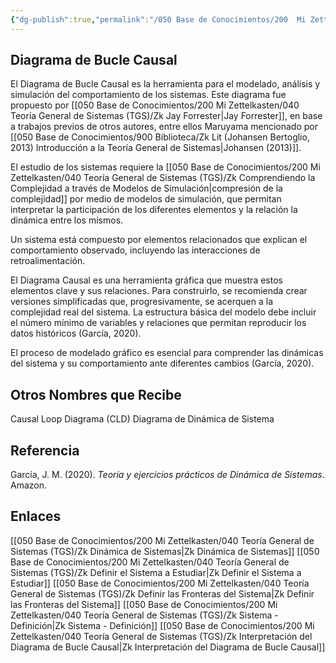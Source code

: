 ```yaml
---
{"dg-publish":true,"permalink":"/050 Base de Conocimientos/200  Mi Zettelkasten/040 Teoría General de Sistemas (TGS)/Zk Diagrama de Bucle Causal/","tags":["análisis"]}
---
```


## Diagrama de Bucle Causal
El Diagrama de Bucle Causal es la herramienta para el modelado, análisis y simulación del comportamiento de los sistemas. Este diagrama fue propuesto por [[050 Base de Conocimientos/200  Mi Zettelkasten/040 Teoría General de Sistemas (TGS)/Zk Jay Forrester\|Jay Forrester]], en base a trabajos previos de otros autores, entre ellos Maruyama mencionado por [[050 Base de Conocimientos/900 Biblioteca/Zk Lit (Johansen Bertoglio, 2013) Introducción a la Teoría General de Sistemas\|Johansen (2013)]].

El estudio de los sistemas requiere la [[050 Base de Conocimientos/200  Mi Zettelkasten/040 Teoría General de Sistemas (TGS)/Zk Comprendiendo la Complejidad a través de Modelos de Simulación\|compresión de la complejidad]] por medio de modelos de simulación, que permitan interpretar la participación de los diferentes elementos y la relación la dinámica entre los mismos.

Un sistema está compuesto por elementos relacionados que explican el comportamiento observado, incluyendo las interacciones de retroalimentación.

El Diagrama Causal es una herramienta gráfica que muestra estos elementos clave y sus relaciones. Para construirlo, se recomienda crear versiones simplificadas que, progresivamente, se acerquen a la complejidad real del sistema. La estructura básica del modelo debe incluir el número mínimo de variables y relaciones que permitan reproducir los datos históricos (García, 2020).

El proceso de modelado gráfico es esencial para comprender las dinámicas del sistema y su comportamiento ante diferentes cambios (García, 2020).

## Otros Nombres que Recibe
Causal Loop Diagrama (CLD)
Diagrama de Dinámica de Sistema

## Referencia
García, J. M. (2020). _Teoría y ejercicios prácticos de Dinámica de Sistemas_. Amazon.

## Enlaces
[[050 Base de Conocimientos/200  Mi Zettelkasten/040 Teoría General de Sistemas (TGS)/Zk Dinámica de Sistemas\|Zk Dinámica de Sistemas]]
[[050 Base de Conocimientos/200  Mi Zettelkasten/040 Teoría General de Sistemas (TGS)/Zk Definir el Sistema a Estudiar\|Zk Definir el Sistema a Estudiar]]
[[050 Base de Conocimientos/200  Mi Zettelkasten/040 Teoría General de Sistemas (TGS)/Zk Definir las Fronteras del Sistema\|Zk Definir las Fronteras del Sistema]]
[[050 Base de Conocimientos/200  Mi Zettelkasten/040 Teoría General de Sistemas (TGS)/Zk Sistema - Definición\|Zk Sistema - Definición]]
[[050 Base de Conocimientos/200  Mi Zettelkasten/040 Teoría General de Sistemas (TGS)/Zk Interpretación del Diagrama de Bucle Causal\|Zk Interpretación del Diagrama de Bucle Causal]]

